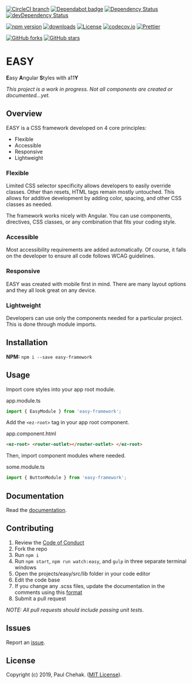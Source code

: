 [![CircleCI branch](https://img.shields.io/circleci/project/github/richpauly13/easy/master.svg?label=circleci)](https://circleci.com/gh/richpauly13/easy) [![Dependabot badge](https://api.dependabot.com/badges/status?host=github&repo=richpauly13/easy)](https://dependabot.com) [![Dependency Status](https://david-dm.org/richpauly13/easy.svg)](https://david-dm.org/richpauly13/easy) [![devDependency Status](https://david-dm.org/richpauly13/easy/dev-status.svg)](https://david-dm.org/richpauly13/easy?type=dev)

[![npm version](https://badge.fury.io/js/easy-framework.svg)](https://www.npmjs.com/easy-framework) [![downloads](https://badgen.net/npm/dt/easy-framework)](https://www.npmjs.com/package/easy-framework) [![License](https://img.shields.io/badge/license-MIT-brightgreen.svg)](https://github.com/richpauly13/easy/blob/master/LICENSE) [![codecov.io](https://codecov.io/github/richpauly13/easy/coverage.svg?branch=master)](https://codecov.io/github/richpauly13/easy?branch=master) [![Prettier](https://img.shields.io/badge/code_style-prettier-ff69b4.svg?style=flat-square)](https://github.com/prettier/prettier)

[![GitHub forks](https://img.shields.io/github/forks/richpauly13/easy.svg?style=social&label=Fork)](https://github.com/richpauly13/easy/fork) [![GitHub stars](https://img.shields.io/github/stars/richpauly13/easy.svg?style=social&label=Star)](https://github.com/richpauly13/easy)

# EASY

**E**asy **A**ngular **S**tyles with a11**Y**

_This project is a work in progress. Not all components are created or documented...yet._

## Overview

EASY is a CSS framework developed on 4 core principles:

-   Flexible
-   Accessible
-   Responsive
-   Lightweight

### Flexible

Limited CSS selector specificity allows developers to easily override classes. Other than resets, HTML tags remain mostly untouched. This allows for additive development by adding color, spacing, and other CSS classes as needed.

The framework works nicely with Angular. You can use components, directives, CSS classes, or any combination that fits your coding style.

### Accessible

Most accessibility requirements are added automatically. Of course, it falls on the developer to ensure all code follows WCAG guidelines.

### Responsive

EASY was created with mobile first in mind. There are many layout options and they all look great on any device.

### Lightweight

Developers can use only the components needed for a particular project. This is done through module imports.

## Installation

**NPM:** `npm i --save easy-framework`

## Usage

Import core styles into your app root module.

app.module.ts

```ts
import { EasyModule } from 'easy-framework';
```

Add the `<ez-root>` tag in your app root component.

app.component.html

```html
<ez-root> <router-outlet></router-outlet> </ez-root>
```

Then, import component modules where needed.

some.module.ts

```ts
import { ButtonModule } from 'easy-framework';
```

## Documentation

Read the [documentation](https://richpauly13.github.io/easy/).

## Contributing

1. Review the [Code of Conduct](https://github.com/richpauly13/easy/blob/master/CODE_OF_CONDUCT.md)
1. Fork the repo
1. Run `npm i`
1. Run `npm start`, `npm run watch:easy`, and `gulp` in three separate terminal windows
1. Open the projects/easy/src/lib folder in your code editor
1. Edit the code base
1. If you change any .scss files, update the documentation in the comments using this [format](https://github.com/emiloberg/markdown-styleguide-generator)
1. Submit a pull request

_NOTE: All pull requests should include passing unit tests_.

## Issues

Report an [issue](https://github.com/richpauly13/easy/issues).

## License

Copyright (c) 2019, Paul Chehak. ([MIT License](https://github.com/richpauly13/easy/blob/master/LICENSE.md)).
